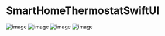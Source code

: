 # SmartHomeThermostatSwiftUI


![image](https://user-images.githubusercontent.com/43421834/165774061-1476b92b-f133-4eb9-9176-920d6669c4d5.png)
![image](https://user-images.githubusercontent.com/43421834/165774294-90326db7-6ef3-49cc-a340-199c9dcc0710.png)
![image](https://user-images.githubusercontent.com/43421834/165774350-f25bbfea-81f6-44a8-897d-8fbc43cdbc5f.png)
![image](https://user-images.githubusercontent.com/43421834/165774393-ffb46c9c-6ad1-40fb-a1a5-053e7bf27d9a.png)

